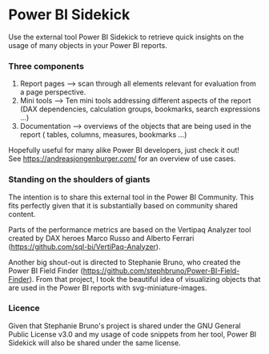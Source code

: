 # Power BI Sidekick
Use the external tool Power BI Sidekick to retrieve quick insights on the usage of many objects in your Power BI reports.

### Three components
1. Report pages --> scan through all elements relevant for evaluation from a page perspective.
2. Mini tools --> Ten mini tools addressing different aspects of the report (DAX dependencies, calculation groups, bookmarks, search expressions ...)
3. Documentation --> overviews of the objects that are being used in the report ( tables, columns, measures, bookmarks ...)

Hopefully useful for many alike Power BI developers, just check it out!  
See https://andreasjongenburger.com/ for an overview of use cases.

### Standing on the shoulders of giants

The intention is to share this external tool in the Power BI Community. This fits perfectly given that it is substantially based on community shared content.

Parts of the performance metrics are based on the Vertipaq Analyzer tool created by DAX heroes Marco Russo and Alberto Ferrari (https://github.com/sql-bi/VertiPaq-Analyzer).

Another big shout-out is directed to Stephanie Bruno, who created the Power BI Field Finder (https://github.com/stephbruno/Power-BI-Field-Finder). From that project, I took the beautiful idea of visualizing objects that are used in the Power BI reports with svg-miniature-images.

### Licence

Given that Stephanie Bruno's project is shared under the GNU General Public License v3.0 and my usage of code snippets from her tool, Power BI Sidekick will also be shared under the same license.

